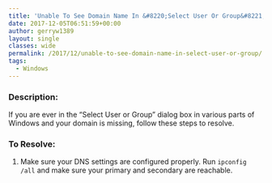 ```yaml
---
title: 'Unable To See Domain Name In &#8220;Select User Or Group&#8221;'
date: 2017-12-05T06:51:59+00:00
author: gerryw1389
layout: single
classes: wide
permalink: /2017/12/unable-to-see-domain-name-in-select-user-or-group/
tags:
  - Windows
---
```

<!--more-->

### Description:

If you are ever in the &#8220;Select User or Group&#8221; dialog box in various parts of Windows and your domain is missing, follow these steps to resolve.

### To Resolve:

1. Make sure your DNS settings are configured properly. Run `ipconfig /all` and make sure your primary and secondary are reachable.